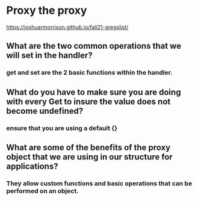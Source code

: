 # Proxy the proxy

https://joshuarmorrison.github.io/fall21-gregslist/

## What are the two common operations that we will set in the handler?

### get and set are the 2 basic functions within the handler.

## What do you have to make sure you are doing with every Get to insure the value does not become undefined?

### ensure that you are using a default {}

## What are some of the benefits of the proxy object that we are using in our structure for applications?

 ### They allow custom functions and basic operations that can be performed on an object.

